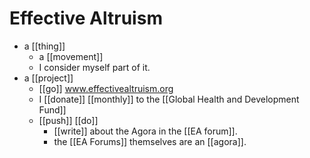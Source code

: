 # Effective Altruism

- a [[thing]]
	- a [[movement]]
	- I consider myself part of it.
- a [[project]]
	- [[go]] www.effectivealtruism.org
	- I [[donate]] [[monthly]] to the [[Global Health and Development Fund]]
	-  [[push]] [[do]] 
		-  [[write]] about the Agora in the [[EA forum]].
		- the [[EA Forums]] themselves are an [[agora]].

